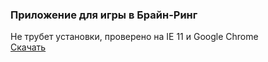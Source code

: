 ### Приложение для игры в Брайн-Ринг
Не трубет установки, проверено на IE 11 и Google Chrome<br/>
[Скачать](https://github.com/wasiliysoft/brain_ring_react/raw/master/Brain-Ring.7z)

